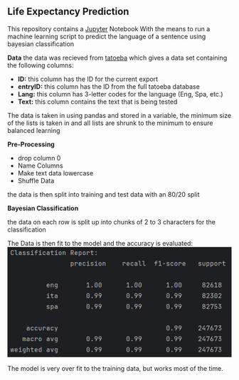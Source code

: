 ## Life Expectancy Prediction
This repository contains a [Jupyter](https://jupyter.org/) Notebook With the means to run a machine learning script to predict the language of a sentence using bayesian classification

**Data**
the data was recieved from [tatoeba](https://tatoeba.org/) which gives a data set containing the following columns:
- **ID:** this column has the ID for the current export
- **entryID:** this column has the ID from the full tatoeba database
- **Lang:** this column has 3-letter codes for the language (Eng, Spa, etc.)
- **Text:** this column contains the text that is being tested

The data is taken in using pandas and stored in a variable, the minimum size of the lists is taken in and all lists are shrunk to the minimum to ensure balanced learning

**Pre-Processing**

- drop column 0
- Name Columns
- Make text data lowercase
- Shuffle Data

the data is then split into training and test data with an 80/20 split

**Bayesian Classification**

the data on each row is split up into chunks of 2 to 3 characters for the classification

The Data is then fit to the model and the accuracy is evaluated:
![img.png](img.png)

The model is very over fit to the training data, but works most of the time.